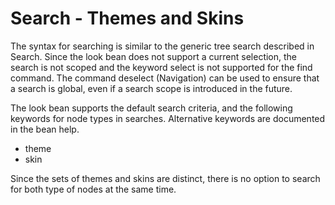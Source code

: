 # Search - Themes and Skins

The syntax for searching is similar to the generic tree search described in Search. Since the look bean does not support a current selection, the search is not scoped and the keyword select is not supported for the find command. The command deselect \(Navigation\) can be used to ensure that a search is global, even if a search scope is introduced in the future.

The look bean supports the default search criteria, and the following keywords for node types in searches. Alternative keywords are documented in the bean help.

-   theme
-   skin

Since the sets of themes and skins are distinct, there is no option to search for both type of nodes at the same time.


